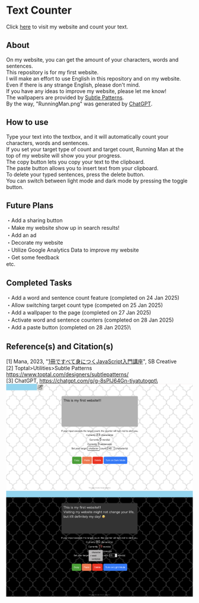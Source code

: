 # Text Counter
Click [here](https://appleple47.github.io/Text-Counter/) to visit my website and count your text.

## About
On my website, you can get the amount of your characters, words and sentences.\
This repository is for my first website.\
I will make an effort to use English in this repository and on my website.\
Even if there is any strange English, please don't mind.\
If you have any ideas to improve my website, please let me know!\
The wallpapers are provided by [Subtle Patterns](https://www.toptal.com/designers/subtlepatterns/).\
By the way, "RunningMan.png" was generated by [ChatGPT](https://chatgpt.com/g/g-8sPlJ64Gn-tiyatutogpt).

## How to use 
Type your text into the textbox, and it will automatically count your characters, words and sentences.\
If you set your target type of count and target count, Running Man at the top of my website will show you your progress.\
The copy button lets you copy your text to the clipboard.\
The paste button allows you to insert text from your clipboard.\
To delete your typed sentences, press the delete button.\
You can switch between light mode and dark mode by pressing the toggle button.

## Future Plans
・Add a sharing button\
・Make my website show up in search results!\
・Add an ad\
・Decorate my website\
・Utilize Google Analytics Data to improve my website\
・Get some feedback\
  etc.

## Completed Tasks
・Add a word and sentence count feature (completed on 24 Jan 2025)\
・Allow switching target count type (competed on 25 Jan 2025)\
・Add a wallpaper to the page (completed on 27 Jan 2025)\
・Activate word and sentence counters (completed on 28 Jan 2025)\
・Add a paste button (completed on 28 Jan 2025)\

## Reference(s) and Citation(s)
[1] Mana, 2023, "[1冊ですべて身につくJavaScript入門講座](https://www.sbcr.jp/product/4815615758/)", SB Creative\
[2] Toptal>Utilities>Subtle Patterns https://www.toptal.com/designers/subtlepatterns/ \
[3] ChatGPT, https://chatgpt.com/g/g-8sPlJ64Gn-tiyatutogpt\
![Sample Image](./pictures/ScreenShot1.png)
![Sample Image](./pictures/ScreenShot2.png)
